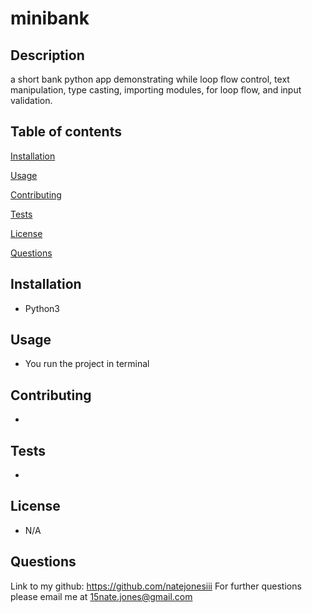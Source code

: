 # minibank

## Description

a short bank python app demonstrating while loop flow control, text manipulation, type casting, importing modules, for loop flow, and input validation.

## Table of contents

[Installation](#installation)

[Usage](#usage)

[Contributing](#contributing)

[Tests](#tests)

[License](#license)

[Questions](#questions)

## Installation

- Python3

## Usage

- You run the project in terminal

## Contributing

-

## Tests

-

## License

- N/A

## Questions

Link to my github: https://github.com/natejonesiii
For further questions please email me at 15nate.jones@gmail.com
